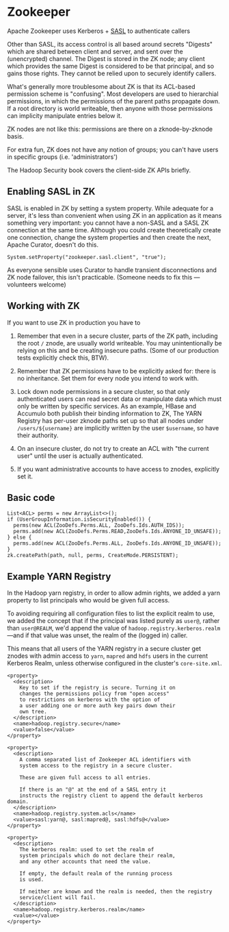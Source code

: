 <!---
  Licensed under the Apache License, Version 2.0 (the "License");
  you may not use this file except in compliance with the License.
  You may obtain a copy of the License at
  
   http://www.apache.org/licenses/LICENSE-2.0
  
  Unless required by applicable law or agreed to in writing, software
  distributed under the License is distributed on an "AS IS" BASIS,
  WITHOUT WARRANTIES OR CONDITIONS OF ANY KIND, either express or implied.
  See the License for the specific language governing permissions and
  limitations under the License. See accompanying LICENSE file.
-->
  
# Zookeeper

Apache Zookeeper uses Kerberos + [SASL](sasl.md) to authenticate callers 

Other than SASL, its access control is all based around secrets "Digests" which are shared between client and server, and sent over the (unencrypted) channel.
The Digest is stored in the ZK node; any client which provides the same Digest is considered to be that principal, and so gains
those rights. They cannot be relied upon to securely identify callers.

What's generally more troublesome about ZK is that its ACL-based permission scheme is "confusing".
Most developers are used to hierarchial permissions, in which the permissions of the parent
paths propagate down. If a root directory is world writeable, then anyone with those permissions
can implicity manipulate entries below it.

ZK nodes are not like this: permissions are there on a zknode-by-zknode basis.

For extra fun, ZK does not have any notion of groups; you can't have users in specific groups
(i.e. 'administrators')

The Hadoop Security book covers the client-side ZK APIs briefly.

## Enabling SASL in ZK

SASL is enabled in ZK by setting a system property. While adequate for a server,
it's less than convenient when using ZK in an application as it means something very important:
you cannot have a non-SASL and a SASL ZK connection at the same time.
Although you could create theoretically create one connection, change the system properties and then
create the next, Apache Curator, doesn't do this.

```
System.setProperty("zookeeper.sasl.client", "true");
```

As everyone sensible uses Curator to handle transient disconnections and ZK node failover,
this isn't practicable. (Someone needs to fix this —volunteers welcome)

## Working with ZK

If you want to use ZK in production you have to

1. Remember that even in a secure cluster, parts of the ZK path, including the root `/` znode,
are usually world writeable. You may unintentionally be relying on this and be creating
insecure paths. (Some of our production tests explicitly check this, BTW).

1. Remember that ZK permissions have to be explicitly asked for: there is no inheritance. 
Set them for every node you intend to work with.

1. Lock down node permissions in a secure cluster, so that only authenticated users can 
read secret data or manipulate data which must only be written by specific services.
As an example, HBase and Accumulo both publish their binding information to ZK, The 
YARN Registry has per-user zknode paths set up so that all nodes under `/users/${username}`
are implicitly written by the user `$username`, so have their authority.

1. On an insecure cluster, do not try to create an ACL with "the current user" until the user
is actually authenticated. 

1. If you want administrative accounts to have access to znodes, explicitly set it.

## Basic code

```
List<ACL> perms = new ArrayList<>();
if (UserGroupInformation.isSecurityEnabled()) {
  perms(new ACL(ZooDefs.Perms.ALL, ZooDefs.Ids.AUTH_IDS));
  perms.add(new ACL(ZooDefs.Perms.READ,ZooDefs.Ids.ANYONE_ID_UNSAFE));
} else {
  perms.add(new ACL(ZooDefs.Perms.ALL, ZooDefs.Ids.ANYONE_ID_UNSAFE));
}
zk.createPath(path, null, perms, CreateMode.PERSISTENT);
```


## Example YARN Registry

In the Hadoop yarn registry, in order to allow admin rights, we added a yarn
property to list principals who would be given full access.

To avoiding requiring all configuration files to list the explicit realm to use,
we added the concept that if the principal was listed purely as `user@`, rather than
`user@REALM`, we'd append the value of `hadoop.registry.kerberos.realm` —and
if that value was unset, the realm of the (logged in) caller.

This means that all users of the YARN registry in a secure cluster get znodes with
admin access to `yarn`, `mapred` and `hdfs` users in the current Kerberos Realm, unless
otherwise configured in the cluster's `core-site.xml`.

    <property>
      <description>
        Key to set if the registry is secure. Turning it on
        changes the permissions policy from "open access"
        to restrictions on kerberos with the option of
        a user adding one or more auth key pairs down their
        own tree.
      </description>
      <name>hadoop.registry.secure</name>
      <value>false</value>
    </property>
  
    <property>
      <description>
        A comma separated list of Zookeeper ACL identifiers with
        system access to the registry in a secure cluster.
  
        These are given full access to all entries.
  
        If there is an "@" at the end of a SASL entry it
        instructs the registry client to append the default kerberos domain.
      </description>
      <name>hadoop.registry.system.acls</name>
      <value>sasl:yarn@, sasl:mapred@, sasl:hdfs@</value>
    </property>
  
    <property>
      <description>
        The kerberos realm: used to set the realm of
        system principals which do not declare their realm,
        and any other accounts that need the value.
  
        If empty, the default realm of the running process
        is used.
  
        If neither are known and the realm is needed, then the registry
        service/client will fail.
      </description>
      <name>hadoop.registry.kerberos.realm</name>
      <value></value>
    </property>
   
 
